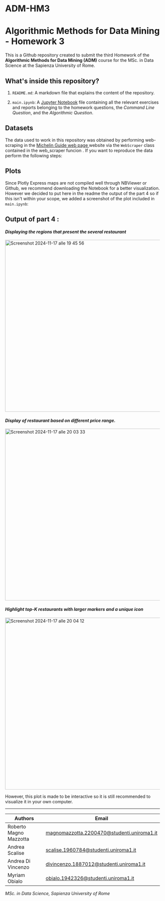 # ADM-HM3

# Algorithmic Methods for Data Mining - Homework 3

 This is a Github repository created to submit the third Homework of the **Algorithmic Methods for Data Mining (ADM)** course for the MSc. in Data Science at the Sapienza University of Rome.


## What's inside this repository?

1. `README.md`: A markdown file that explains the content of the repository.

2. `main.ipynb`: A [Jupyter Notebook](https://github.com/robertomagno1/ADM-HM3/blob/main/main.ipynb) file containing all the relevant exercises and reports belonging to the homework questions, the *Command Line Question*, and the *Algorithmic Question*.

 ## Datasets

 The data used to work in this repository was obtained by performing web-scraping in the [Michelin Guide web page ](https://guide.michelin.com/en/it/restaurants) website via the `WebScraper` class contained in the web_scraper funcion . If you want to reproduce the data perform the following steps:



## Plots

Since Plotly Express maps are not compiled well through NBViewer or Github, we recommend downloading the Notebook for a better visualization. 
However we decided to put here in the readme the output of the part 4 so if this isn't within your scope, we added a screenshot of the plot included in `main.ipynb`:

## **Output of part 4 :**

#### *Displaying the regions that present the several restaurant*

<img width="560" alt="Screenshot 2024-11-17 alle 19 45 56" src="https://github.com/user-attachments/assets/ad1a8655-8c44-425e-8da2-61dfd958dd1f">

#### *Display of restaurant based on different price range.*

<img width="560" alt="Screenshot 2024-11-17 alle 20 03 33" src="https://github.com/user-attachments/assets/f1ec48f6-26f5-4560-9c4c-78a0ed140921">

####  *Highlight top-K restaurants with larger markers and a unique icon*

<img width="560" alt="Screenshot 2024-11-17 alle 20 04 12" src="https://github.com/user-attachments/assets/9b85c804-908b-4fb8-b286-ae2bf0f5826b">

 However, this plot is made to be interactive so it is still recommended to visualize it in your own computer.

---

| **Authors**          | **Email**                                      |
|-----------------------|-----------------------------------------------|
| Roberto Magno Mazzotta | magnomazzotta.2200470@studenti.uniroma1.it   |
| Andrea Scalise | scalise.1960784@studenti.uniroma1.it |
| Andrea Di Vincenzo | divincenzo.1887012@studenti.uniroma1.it |
| Myriam Obialo  | obialo.1942326@studenti.uniroma1.it  |

 

 *MSc. in Data Science, Sapienza University of Rome*


